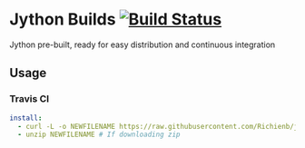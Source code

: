 # Jython Builds [![Build Status](https://travis-ci.com/Richienb/jython-builds.svg?branch=master)](https://travis-ci.com/Richienb/jython-builds)

Jython pre-built, ready for easy distribution and continuous integration

## Usage

### Travis CI
```yml
install:
  - curl -L -o NEWFILENAME https://raw.githubusercontent.com/Richienb/jython-builds/master/build/VERSION/FILE # Download the file
  - unzip NEWFILENAME # If downloading zip
```
